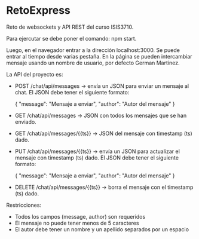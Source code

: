 # RetoExpress
Reto de websockets y API REST del curso ISIS3710.

Para ejercutar se debe poner el comando: npm start.

Luego, en el navegador entrar a la dirección localhost:3000. Se puede entrar al tiempo desde varias pestaña. En la página se pueden intercambiar mensaje usando un nombre de usuario, por defecto German Martinez. 

La API del proyecto es:

- POST /chat/api/messages -> envía un JSON para enviar un mensaje al chat. El JSON debe tener el siguiente formato: 

    { "message": "Mensaje a enviar", "author": "Autor del mensaje" }

- GET /chat/api/messages -> JSON con todos los mensajes que se han enviado.

- GET /chat/api/messages/{{ts}} -> JSON del mensaje con timestamp (ts) dado.

- PUT /chat/api/messages/{{ts}} -> envía un JSON para actualizar el mensaje con timestamp (ts) dado. El JSON debe tener el siguiente formato: 

    { "message": "Mensaje a enviar", "author": "Autor del mensaje" }

- DELETE /chat/api/messages/{{ts}} -> borra el mensaje con el timestamp (ts) dado.

Restricciones: 
- Todos los campos (message, author) son requeridos 
- El mensaje no puede tener menos de 5 caracteres 
- El autor debe tener un nombre y un apellido separados por un espacio
